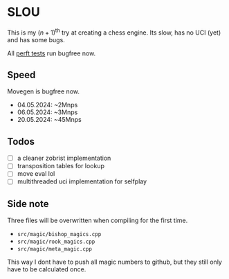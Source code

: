 # SLOU

This is my $(n+1)^\text{th}$ try at creating a chess engine.
Its slow, has no UCI (yet) and has some bugs.

All [perft tests](https://www.chessprogramming.org/Perft_Results) run bugfree now.

## Speed
Movegen is bugfree now.
- 04.05.2024: ~2Mnps
- 06.05.2024: ~3Mnps
- 20.05.2024: ~45Mnps

## Todos
- [ ] a cleaner zobrist implementation
- [ ] transposition tables for lookup
- [ ] move eval lol
- [ ] multithreaded uci implementation for selfplay

## Side note
Three files will be overwritten when compiling for the first time. 
- `src/magic/bishop_magics.cpp`
- `src/magic/rook_magics.cpp`
- `src/magic/meta_magic.cpp`

This way I dont have to push all magic numbers to github, but they still only have to be calculated once.